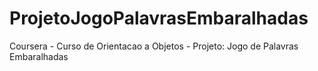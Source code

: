 # ProjetoJogoPalavrasEmbaralhadas
Coursera - Curso de Orientacao a Objetos - Projeto: Jogo de Palavras Embaralhadas
